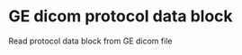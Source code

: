 GE dicom protocol data block
========================================

Read protocol data block from GE dicom file
